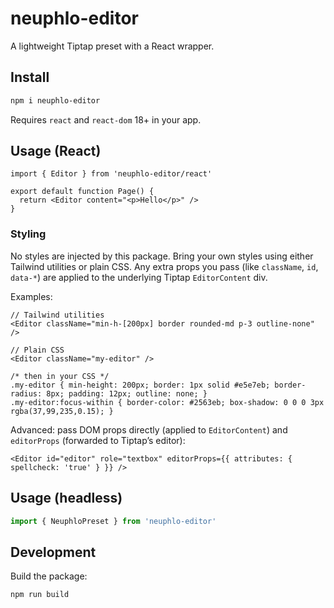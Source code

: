 # neuphlo-editor

A lightweight Tiptap preset with a React wrapper.

## Install

```bash
npm i neuphlo-editor
```

Requires `react` and `react-dom` 18+ in your app.

## Usage (React)

```tsx
import { Editor } from 'neuphlo-editor/react'

export default function Page() {
  return <Editor content="<p>Hello</p>" />
}
```

### Styling

No styles are injected by this package. Bring your own styles using either Tailwind utilities or plain CSS. Any extra props you pass (like `className`, `id`, `data-*`) are applied to the underlying Tiptap `EditorContent` div.

Examples:

```tsx
// Tailwind utilities
<Editor className="min-h-[200px] border rounded-md p-3 outline-none" />

// Plain CSS
<Editor className="my-editor" />

/* then in your CSS */
.my-editor { min-height: 200px; border: 1px solid #e5e7eb; border-radius: 8px; padding: 12px; outline: none; }
.my-editor:focus-within { border-color: #2563eb; box-shadow: 0 0 0 3px rgba(37,99,235,0.15); }
```

Advanced: pass DOM props directly (applied to `EditorContent`) and `editorProps` (forwarded to Tiptap’s editor):

```tsx
<Editor id="editor" role="textbox" editorProps={{ attributes: { spellcheck: 'true' } }} />
```

## Usage (headless)

```ts
import { NeuphloPreset } from 'neuphlo-editor'
```

## Development

Build the package:

```bash
npm run build
```
